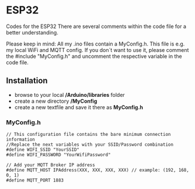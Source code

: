 # ESP32
Codes for the ESP32
There are several comments within the code file for a better understanding.

Please keep in mind:
All my .ino files contain a MyConfig.h. This file is e.g. my local WiFi and MQTT config.
If you don´t want to use it, please comment the #include "MyConfig.h" and uncomment the respective variable in the code file.

## Installation

* browse to your local **/Arduino/libraries** folder
* create a new directory **/MyConfig**
* create a new textfile and save it there as **MyConfig.h**

### MyConfig.h
```
// This configuration file contains the bare minimum connection information
//Replace the next variables with your SSID/Password combination
#define WIFI_SSID "YourSSID"
#define WIFI_PASSWORD "YourWifiPassword"

// Add your MQTT Broker IP address
#define MQTT_HOST IPAddress(XXX, XXX, XXX, XXX) // example: (192, 168, 0, 1)
#define MQTT_PORT 1883
```
